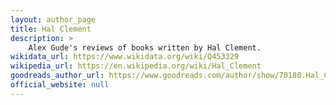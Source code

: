 ```yaml
---
layout: author_page
title: Hal Clement
description: >
    Alex Gude's reviews of books written by Hal Clement.
wikidata_url: https://www.wikidata.org/wiki/Q453329
wikipedia_url: https://en.wikipedia.org/wiki/Hal_Clement
goodreads_author_url: https://www.goodreads.com/author/show/70180.Hal_Clement
official_website: null
---
```


